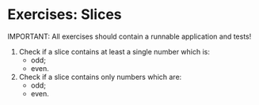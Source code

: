 # Exercises: Slices

IMPORTANT: All exercises should contain a runnable application and tests!

1. Check if a slice contains at least a single number which is:
    - odd;
    - even.  
2. Check if a slice contains only numbers which are:
    - odd;
    - even.